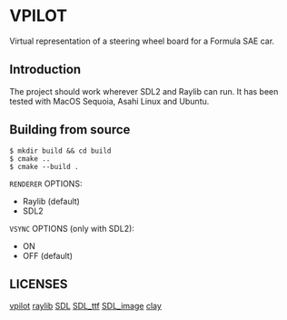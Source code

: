 # VPILOT

Virtual representation of a steering wheel board for a Formula SAE car.

## Introduction

The project should work wherever SDL2 and Raylib can run.
It has been tested with MacOS Sequoia, Asahi Linux and Ubuntu.

## Building from source

```shell
$ mkdir build && cd build
$ cmake ..
$ cmake --build .
```

`RENDERER` OPTIONS:
- Raylib (default)
- SDL2

`VSYNC` OPTIONS (only with SDL2):
- ON
- OFF (default)

## LICENSES

[vpilot](https://github.com/cardisk/vpilot/blob/main/LICENSE)
[raylib](https://github.com/cardisk/vpilot/blob/main/thirdparty_licenses/raylib_LICENSE)
[SDL](https://github.com/cardisk/vpilot/blob/main/thirdparty_licenses/SDL_LICENSE)
[SDL_ttf](https://github.com/cardisk/vpilot/blob/main/thirdparty_licenses/SDL_ttf_LICENSE)
[SDL_image](https://github.com/cardisk/vpilot/blob/main/thirdparty_licenses/SDL_image_LICENSE)
[clay](https://github.com/cardisk/vpilot/blob/main/thirdparty_licenses/SDL_image_LICENSE)
